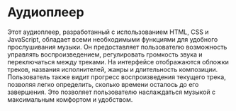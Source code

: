 # Аудиоплеер
Этот аудиоплеер, разработанный с использованием HTML, CSS и JavaScript, обладает всеми необходимыми функциями для удобного прослушивания музыки. Он предоставляет пользователю возможность управлять воспроизведением, регулировать громкость звука и переключаться между треками. На интерфейсе отображаются обложки треков, названия исполнителей, жанры и длительность композиции. Пользователь также видит прогресс воспроизведения текущего трека, позволяя легко определить, сколько времени осталось до его завершения. Это позволяет пользователю наслаждаться музыкой с максимальным комфортом и удобством.
